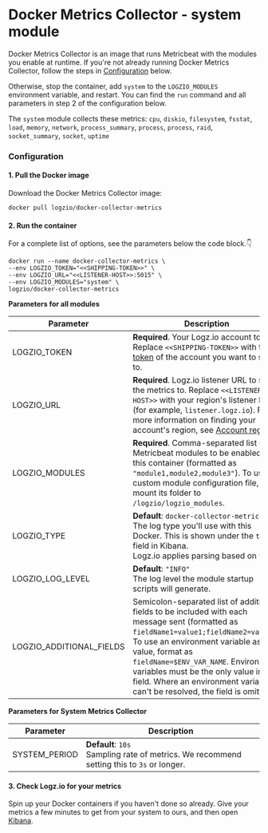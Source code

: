 # Docker Metrics Collector - system module

Docker Metrics Collector is an image that runs Metricbeat with the modules you enable at runtime.
If you're not already running Docker Metrics Collector, follow the steps in [Configuration](#configuration) below.

Otherwise, stop the container, add `system` to the `LOGZIO_MODULES` environment variable, and restart.
You can find the `run` command and all parameters in step 2 of the configuration below.

The `system` module collects these metrics:
`cpu`, `diskio`, `filesystem`, `fsstat`, `load`, `memory`, `network`, `process_summary`, 
`process`, `process`, `raid`, `socket_summary`, `socket`, `uptime`
### Configuration

#### 1.  Pull the Docker image

Download the Docker Metrics Collector image:

```shell
docker pull logzio/docker-collector-metrics
```

#### 2.  Run the container

For a complete list of options, see the parameters below the code block.👇

```shell
docker run --name docker-collector-metrics \
--env LOGZIO_TOKEN="<<SHIPPING-TOKEN>>" \
--env LOGZIO_URL="<<LISTENER-HOST>>:5015" \
--env LOGZIO_MODULES="system" \
logzio/docker-collector-metrics
```

**Parameters for all modules**

| Parameter | Description |
|---|---|
| LOGZIO_TOKEN | **Required**. Your Logz.io account token. Replace `<<SHIPPING-TOKEN>>` with the [token](https://app.logz.io/#/dashboard/settings/general) of the account you want to ship to. |
| LOGZIO_URL | **Required**. Logz.io listener URL to ship the metrics to. Replace `<<LISTENER-HOST>>` with your region's listener host (for example, `listener.logz.io`). For more information on finding your account's region, see [Account region](https://docs.logz.io/user-guide/accounts/account-region.html). |
| LOGZIO_MODULES | **Required**. Comma-separated list of Metricbeat modules to be enabled on this container (formatted as `"module1,module2,module3"`). To use a custom module configuration file, mount its folder to `/logzio/logzio_modules`. |
| LOGZIO_TYPE | **Default**: `docker-collector-metrics` <br> The log type you'll use with this Docker. This is shown under the `type` field in Kibana. <br> Logz.io applies parsing based on `type`. |
| LOGZIO_LOG_LEVEL | **Default**: `"INFO"` <br>  The log level the module startup scripts will generate. |
| LOGZIO_ADDITIONAL_FIELDS | Semicolon-separated list of additional fields to be included with each message sent (formatted as `fieldName1=value1;fieldName2=value2`). <br> To use an environment variable as a value, format as `fieldName=$ENV_VAR_NAME`. Environment variables must be the only value in the field. Where an environment variable can't be resolved, the field is omitted. |

**Parameters for System Metrics Collector**

| Parameter | Description |
|---|---|
| SYSTEM_PERIOD | **Default**: `10s` <br>  Sampling rate of metrics. We recommend setting this to `3s` or longer. |


#### 3.  Check Logz.io for your metrics

Spin up your Docker containers if you haven't done so already.
Give your metrics a few minutes to get from your system to ours, and then open [Kibana](https://app.logz.io/#/dashboard/kibana).
